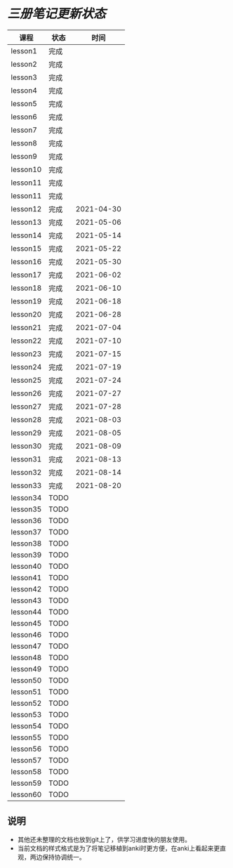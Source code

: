 # *三册笔记更新状态*

| 课程 | 状态 | 时间|
| ---- | ---- | ---- |
| lesson1 | 完成 |  |
| lesson2 | 完成 |  |
| lesson3 | 完成 |  |
| lesson4 | 完成 |  |
| lesson5 | 完成 |  |
| lesson6 | 完成 |  |
| lesson7 | 完成 |  |
| lesson8 | 完成 |  |
| lesson9 | 完成 |  |
| lesson10 | 完成 |  |
| lesson11 | 完成 |  |
| lesson11 | 完成 |  |
| lesson12 | 完成 | 2021-04-30 |
| lesson13 | 完成 | 2021-05-06 |
| lesson14 | 完成 | 2021-05-14 |
| lesson15 | 完成 | 2021-05-22 |
| lesson16 | 完成 | 2021-05-30 |
| lesson17 | 完成 | 2021-06-02 |
| lesson18 | 完成 | 2021-06-10 |
| lesson19 | 完成 | 2021-06-18 |
| lesson20 | 完成 | 2021-06-28 |
| lesson21 | 完成 | 2021-07-04 |
| lesson22 | 完成 | 2021-07-10 |
| lesson23 | 完成 | 2021-07-15 |
| lesson24 | 完成 | 2021-07-19 |
| lesson25 | 完成 | 2021-07-24 |
| lesson26 | 完成 | 2021-07-27 |
| lesson27 | 完成 | 2021-07-28 |
| lesson28 | 完成 | 2021-08-03 |
| lesson29 | 完成 | 2021-08-05 |
| lesson30 | 完成 | 2021-08-09 |
| lesson31 | 完成 | 2021-08-13 |
| lesson32 | 完成 | 2021-08-14 |
| lesson33 | 完成 | 2021-08-20 |
| lesson34 | TODO |  |
| lesson35 | TODO |  |
| lesson36 | TODO |  |
| lesson37 | TODO |  |
| lesson38 | TODO |  |
| lesson39 | TODO |  |
| lesson40 | TODO |  |
| lesson41 | TODO |  |
| lesson42 | TODO |  |
| lesson43 | TODO |  |
| lesson44 | TODO |  |
| lesson45 | TODO |  |
| lesson46 | TODO |  |
| lesson47 | TODO |  |
| lesson48 | TODO |  |
| lesson49 | TODO |  |
| lesson50 | TODO |  |
| lesson51 | TODO |  |
| lesson52 | TODO |  |
| lesson53 | TODO |  |
| lesson54 | TODO |  |
| lesson55 | TODO |  |
| lesson56 | TODO |  |
| lesson57 | TODO |  |
| lesson58 | TODO |  |
| lesson59 | TODO |  |
| lesson60 | TODO |  |

## 说明

* 其他还未整理的文档也放到git上了，供学习进度快的朋友使用。
* 当前文档的样式格式是为了将笔记移植到anki时更方便，在anki上看起来更直观，两边保持协调统一。
